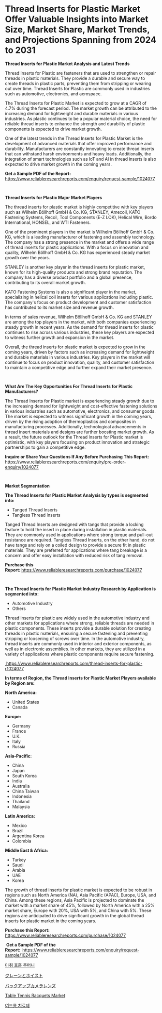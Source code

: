 <p><h1>Thread Inserts for Plastic Market Offer Valuable Insights into Market Size, Market Share, Market Trends, and Projections Spanning from 2024 to 2031</h1></p><p><strong>Thread Inserts for Plastic Market Analysis and Latest Trends</strong></p>
<p><p>Thread Inserts for Plastic are fasteners that are used to strengthen or repair threads in plastic materials. They provide a durable and secure way to create threads in plastic parts, preventing them from stripping or wearing out over time. Thread Inserts for Plastic are commonly used in industries such as automotive, electronics, and aerospace.</p><p>The Thread Inserts for Plastic Market is expected to grow at a CAGR of 4.7% during the forecast period. The market growth can be attributed to the increasing demand for lightweight and durable materials in various industries. As plastic continues to be a popular material choice, the need for reliable thread inserts to enhance the strength and durability of plastic components is expected to drive market growth.</p><p>One of the latest trends in the Thread Inserts for Plastic Market is the development of advanced materials that offer improved performance and durability. Manufacturers are constantly innovating to create thread inserts that can withstand harsh environments and heavy loads. Additionally, the integration of smart technologies such as IoT and AI in thread inserts is also expected to drive market growth in the coming years.</p></p>
<p><strong>Get a Sample PDF of the Report:&nbsp;</strong> <a href="https://www.reliableresearchreports.com/enquiry/request-sample/1024077">https://www.reliableresearchreports.com/enquiry/request-sample/1024077</a></p>
<p>&nbsp;</p>
<p><strong>Thread Inserts for Plastic Major Market Players</strong></p>
<p><p>The thread inserts for plastic market is highly competitive with key players such as Wilhelm Böllhoff GmbH & Co. KG, STANLEY, Amecoil, KATO Fastening Systems, Recoil, Tool Components (E-Z LOK), Helical Wire, Bordo International, HONSEL, and WTI Fasteners. </p><p>One of the prominent players in the market is Wilhelm Böllhoff GmbH & Co. KG, which is a leading manufacturer of fastening and assembly technology. The company has a strong presence in the market and offers a wide range of thread inserts for plastic applications. With a focus on innovation and quality, Wilhelm Böllhoff GmbH & Co. KG has experienced steady market growth over the years.</p><p>STANLEY is another key player in the thread inserts for plastic market, known for its high-quality products and strong brand reputation. The company has a diverse product portfolio and a global presence, contributing to its overall market growth. </p><p>KATO Fastening Systems is also a significant player in the market, specializing in helical coil inserts for various applications including plastic. The company's focus on product development and customer satisfaction has contributed to its market size and revenue growth.</p><p>In terms of sales revenue, Wilhelm Böllhoff GmbH & Co. KG and STANLEY are among the top players in the market, with both companies experiencing steady growth in recent years. As the demand for thread inserts for plastic continues to rise across various industries, these key players are expected to witness further growth and expansion in the market. </p><p>Overall, the thread inserts for plastic market is expected to grow in the coming years, driven by factors such as increasing demand for lightweight and durable materials in various industries. Key players in the market will continue to focus on product innovation, quality, and customer satisfaction to maintain a competitive edge and further expand their market presence.</p></p>
<p>&nbsp;</p>
<p><strong>What Are The Key Opportunities For Thread Inserts for Plastic Manufacturers?</strong></p>
<p><p>The Thread Inserts for Plastic market is experiencing steady growth due to the increasing demand for lightweight and cost-effective fastening solutions in various industries such as automotive, electronics, and consumer goods. The market is expected to witness significant growth in the coming years, driven by the rising adoption of thermoplastics and composites in manufacturing processes. Additionally, technological advancements in thread insert materials and designs are further boosting market growth. As a result, the future outlook for the Thread Inserts for Plastic market is optimistic, with key players focusing on product innovation and strategic partnerships to gain a competitive edge.</p></p>
<p><strong>Inquire or Share Your Questions If Any Before Purchasing This Report:</strong> <a href="https://www.reliableresearchreports.com/enquiry/pre-order-enquiry/1024077">https://www.reliableresearchreports.com/enquiry/pre-order-enquiry/1024077</a></p>
<p>&nbsp;</p>
<p><strong>Market Segmentation</strong></p>
<p><strong>The Thread Inserts for Plastic Market Analysis by types is segmented into:</strong></p>
<p><ul><li>Tanged Thread Inserts</li><li>Tangless Thread Inserts</li></ul></p>
<p><p>Tanged Thread Inserts are designed with tangs that provide a locking feature to hold the insert in place during installation in plastic materials. They are commonly used in applications where strong torque and pull-out resistance are required. Tangless Thread Inserts, on the other hand, do not have tangs and rely on a coiled design to provide a secure fit in plastic materials. They are preferred for applications where tang breakage is a concern and offer easy installation with reduced risk of tang removal.</p></p>
<p><strong>Purchase this Report:&nbsp;</strong><a href="https://www.reliableresearchreports.com/purchase/1024077">https://www.reliableresearchreports.com/purchase/1024077</a></p>
<p>&nbsp;</p>
<p><strong>The Thread Inserts for Plastic Market Industry Research by Application is segmented into:</strong></p>
<p><ul><li>Automotive Industry</li><li>Others</li></ul></p>
<p><p>Thread inserts for plastic are widely used in the automotive industry and other markets for applications where strong, reliable threads are needed in plastic components. These inserts provide a durable solution for creating threads in plastic materials, ensuring a secure fastening and preventing stripping or loosening of screws over time. In the automotive industry, thread inserts are commonly used in interior and exterior components, as well as in electronic assemblies. In other markets, they are utilized in a variety of applications where plastic components require secure fastening.</p></p>
<p><a href="https://www.reliableresearchreports.com/thread-inserts-for-plastic-r1024077">&nbsp;https://www.reliableresearchreports.com/thread-inserts-for-plastic-r1024077</a></p>
<p><strong>In terms of Region, the Thread Inserts for Plastic Market Players available by Region are:</strong></p>
<p>
    <p> <strong> North America: </strong>
        <ul>
            <li>United States</li>
            <li>Canada</li>
        </ul>
        </p> 
    <p> <strong> Europe: </strong>
        <ul>
            <li>Germany</li>
            <li>France</li>
            <li>U.K.</li>
            <li>Italy</li>
            <li>Russia</li>
        </ul>
        </p> 
    <p> <strong> Asia-Pacific: </strong>
        <ul>
            <li>China</li>
            <li>Japan</li>
            <li>South Korea</li>
            <li>India</li>
            <li>Australia</li>
            <li>China Taiwan</li>
            <li>Indonesia</li>
            <li>Thailand</li>
            <li>Malaysia</li>
        </ul>
        </p> 
    <p> <strong> Latin America: </strong>
        <ul>
            <li>Mexico</li>
            <li>Brazil</li>
            <li>Argentina Korea</li>
            <li>Colombia</li>
        </ul>
        </p> 
    <p> <strong> Middle East & Africa: </strong>
        <ul>
            <li>Turkey</li>
            <li>Saudi</li>
            <li>Arabia</li>
            <li>UAE</li>
            <li>Korea</li>
        </ul>
    </p>
    </p>
<p><p>The growth of thread inserts for plastic market is expected to be robust in regions such as North America (NA), Asia Pacific (APAC), Europe, USA, and China. Among these regions, Asia Pacific is projected to dominate the market with a market share of 45%, followed by North America with a 25% market share, Europe with 20%, USA with 5%, and China with 5%. These regions are anticipated to drive significant growth in the global thread inserts for plastic market in the coming years.</p></p>
<p><strong>Purchase this Report: </strong><a href="https://www.reliableresearchreports.com/purchase/1024077">https://www.reliableresearchreports.com/purchase/1024077</a></p>
<p>&nbsp;<strong>Get a Sample PDF of the Report:&nbsp;&nbsp;</strong><a href="https://www.reliableresearchreports.com/enquiry/request-sample/1024077">https://www.reliableresearchreports.com/enquiry/request-sample/1024077</a></p>
<p><strong></strong></p>
<p><p><a href="https://medium.com/@douglasvasquez626/%EB%A7%88%EC%B7%A8-%ED%98%B8%ED%9D%A1-%EA%B0%80%EB%B0%A9-%EC%8B%9C%EC%9E%A5-%EC%9C%A0%ED%98%95-%EC%9D%91%EC%9A%A9-%EB%B0%8F-%EC%A7%80%EB%A6%AC%EB%B3%84-%EC%A2%85%ED%95%A9-%ED%8F%89%EA%B0%80-0031b17608f8">마취 호흡 주머니</a></p><p><a href="https://medium.com/@jewelardner5656/%E3%82%AF%E3%83%AC%E3%83%BC%E3%83%B3%E3%81%8A%E3%82%88%E3%81%B3%E3%83%9B%E3%82%A4%E3%82%B9%E3%83%88%E5%B8%82%E5%A0%B4-%E3%82%BF%E3%82%A4%E3%83%97-%E3%82%A2%E3%83%97%E3%83%AA%E3%82%B1%E3%83%BC%E3%82%B7%E3%83%A7%E3%83%B3-%E3%81%8A%E3%82%88%E3%81%B3%E5%9C%B0%E7%90%86%E3%81%AB%E3%82%88%E3%82%8B%E5%8C%85%E6%8B%AC%E7%9A%84%E3%81%AA%E8%A9%95%E4%BE%A1-a7839381ec60">クレーンとホイスト</a></p><p><a href="https://medium.com/@roxanenader1/%E3%83%90%E3%83%83%E3%82%AF%E3%82%A2%E3%83%83%E3%83%97%E3%82%AB%E3%83%A1%E3%83%A9%E3%83%AC%E3%83%B3%E3%82%BA%E5%B8%82%E5%A0%B4%E3%81%AE%E8%A6%8F%E6%A8%A1-cagr-%E3%83%88%E3%83%AC%E3%83%B3%E3%83%892024-2030-6192395a1a9f">バックアップカメラレンズ</a></p><p><a href="https://www.linkedin.com/pulse/table-tennis-racquets-market-research-report-its-history-forecast-aw3tc?trackingId=2Eyi2Zd6PJIfmT9iAH0S3g%3D%3D">Table Tennis Racquets Market</a></p><p><a href="https://medium.com/@randyhuel1979/%EC%97%AC%EB%93%9C%EB%A6%84-%EC%95%BD-%EC%8B%9C%EC%9E%A5%EC%9D%98-%ED%86%B5%EC%B0%B0-%EC%8B%9C%EC%9E%A5-%EB%8F%99%ED%96%A5-%EC%84%B1%EC%9E%A5-2024%EB%85%84%EB%B6%80%ED%84%B0-2031%EB%85%84%EA%B9%8C%EC%A7%80-%EC%98%88%EC%B8%A1%EB%90%9C-%EA%B2%83-96679ca61eee">여드름 치료제</a></p></p>